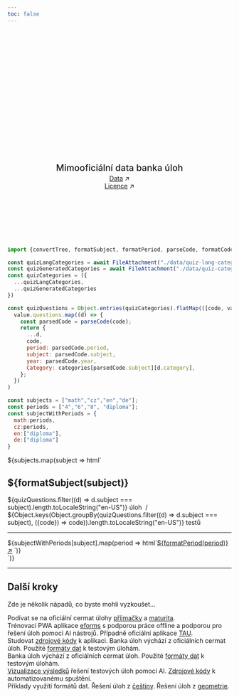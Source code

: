```yaml
---
toc: false
---
```


<div class="hero">
  <h1>Cermat úlohy</h1>
  <h2>Mimooficiální data banka úloh</h2>
  <a href="https://cermat.cz/">Data<span style="display: inline-block; margin-left: 0.25rem;">↗︎</span></a>
  <a href="https://prijimacky.cermat.cz/files/files/CZVV_pravidla-vyuziti-webstrankyn.pdf">Licence<span style="display: inline-block; margin-left: 0.25rem;">↗︎</span></a>
</div>

```js
import {convertTree, formatSubject, formatPeriod, parseCode, formatCode, categories} from './utils/quiz-utils.js';

const quizLangCategories = await FileAttachment("./data/quiz-lang-categories.json").json();
const quizGeneratedCategories = await FileAttachment("./data/quiz-categories.json").json();
const quizCategories = ({
  ...quizLangCategories,
  ...quizGeneratedCategories
})

const quizQuestions = Object.entries(quizCategories).flatMap(([code, value]) =>
  value.questions.map((d) => {
    const parsedCode = parseCode(code);
    return {
      ...d,
      code,      
      period: parsedCode.period,      
      subject: parsedCode.subject,
      year: parsedCode.year,
      Category: categories[parsedCode.subject][d.category],
    };
  })
)

const subjects = ["math","cz","en","de"];
const periods = ["4","6","8", "diploma"];
const subjectWithPeriods = {
  math:periods,
  cz:periods,
  en:["diploma"],
  de:["diploma"]
}
```


<!-- Cards with big numbers -->

<div class="grid grid-cols-4">
 ${subjects.map(subject => html`<div class="card grow">
    <h2>${formatSubject(subject)}</h2>    
    <span class="big">${quizQuestions.filter((d) => d.subject === subject).length.toLocaleString("en-US")}</span>
    <span>úloh</span>
    <span class="big">&nbsp;/&nbsp;</span>
    <span class="big">${Object.keys(Object.groupBy(quizQuestions.filter((d) => d.subject === subject), ({code}) => code)).length.toLocaleString("en-US")}</span>
    <span>testů</span>
    <hr/>
    <div class="h-stack h-stack--m ">
    ${subjectWithPeriods[subject].map(period => html`<a class="h-stack h-stack--xs" href="./quiz-picker-${subject}-${period}">${formatPeriod(period)}<span><span>↗︎</span><span></a>
      `)}
      </div>
  </div>`)}
</div>

---

## Další kroky

Zde je několik nápadů, co byste mohli vyzkoušet…

<div class="grid grid-cols-4">
  <div class="card">
    Podívat se na oficiální cermat úlohy <a href="https://prijimacky.cermat.cz/">příjmačky</a> a <a href="https://maturita.cermat.cz/">maturita</a>.
  </div>
  <div class="card">
    Trénovací PWA aplikace <a href="https://www.eforms.cz/">eforms</a> s podporou práce offline a podporou pro řešení úloh pomocí AI nástrojů. Případně oficiální aplikace <a href="https://tau.cermat.cz/">TAU</a>.
  </div>
  <div class="card">
    Studovat <a href="https://github.com/rsamec/cermat-quiz">zdrojové kódy</a> k aplikaci. Banka úloh výchází z oficiálních cermat úloh. Použité <a href="https://github.com/rsamec/cermat">formáty dat</a> k testovým úlohám.
  </div>
  <div class="card">
     Banka úloh výchází z oficiálních cermat úloh. Použité <a href="https://github.com/rsamec/cermat">formáty dat</a> k testovým úlohám.
  </div>
  <div class="card">
     <a href="https://observablehq.com/@rsamec/cermat-vysledky-ai">Vizualizace výsledků</a> řešení testových úloh pomocí AI. <a href="https://github.com/rsamec/cermat">Zdrojové kódy</a> k automatizovanému spuštění.
  </div>
  <div class="card">
     Příklady využítí formátů dat. Řešení úloh z <a href="https://observablehq.com/@rsamec/c9a-2024">češtiny</a>. Řešení úloh z <a href="https://observablehq.com/@rsamec/m9c-2024">geometrie</a>. 
  </div>
</div>

<style>

.hero {
  display: flex;
  flex-direction: column;
  align-items: center;
  font-family: var(--sans-serif);
  margin: 4rem 0 8rem;
  text-wrap: balance;
  text-align: center;
}

.hero h1 {
  margin: 1rem 0;
  padding: 1rem 0;
  max-width: none;
  font-size: 14vw;
  font-weight: 900;
  line-height: 1;
  background: linear-gradient(30deg, var(--theme-foreground-focus), currentColor);
  -webkit-background-clip: text;
  -webkit-text-fill-color: transparent;
  background-clip: text;
}

.hero h2 {
  margin: 0;
  max-width: 34em;
  font-size: 20px;
  font-style: initial;
  font-weight: 500;
  line-height: 1.5;
  color: var(--theme-foreground-muted);
}

@media (min-width: 640px) {
  .hero h1 {
    font-size: 90px;
  }
}

</style>
